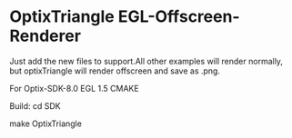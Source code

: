 # OptixTriangle EGL-Offscreen-Renderer
Just add the new files to support.All other examples will render normally, but optixTriangle will render offscreen and save as .png.

For Optix-SDK-8.0
    EGL 1.5
    CMAKE

Build:
cd SDK

make OptixTriangle
